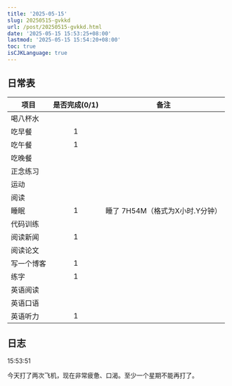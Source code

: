 ```yaml
---
title: '2025-05-15'
slug: 20250515-gvkkd
url: /post/20250515-gvkkd.html
date: '2025-05-15 15:53:25+08:00'
lastmod: '2025-05-15 15:54:20+08:00'
toc: true
isCJKLanguage: true
---
```






## 日常表

|项目|是否完成(0/1)|备注|
| ------------| :-------------: | ----------------------------------|
|喝八杯水|||
|吃早餐|1||
|吃午餐|1||
|吃晚餐|||
|正念练习|||
|运动|||
|阅读|||
|睡眠|1|睡了  7H54M（格式为X小时.Y分钟）|
|代码训练|||
|阅读新闻|1||
|阅读论文|||
|写一个博客|1||
|练字|1||
|英语阅读|||
|英语口语|||
|英语听力|1||

## 日志

15:53:51

今天打了两次飞机，现在非常疲惫、口渴。至少一个星期不能再打了。

‍
